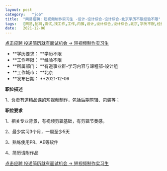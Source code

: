 ```yaml
---
layout:	post
category:	"job"
title:	"网易招聘：短视频制作实习生 -设计-设计综合-设计综合-北京学历不限经验不限"
tags:	[网易,招聘,面试,找工作,工作,内推,设计,设计综合,设计综合,北京,学历不限,经验不限]
date:	2021-12-06
---
```


[点击应聘 投递简历就有面试机会 ->  短视频制作实习生 ](http://mobile.bole.netease.com/bole/boleDetail?id=29368&employeeId=346f03c3cda5f04c&key=all)



- **学历要求： **学历不限
- **工作年限： **经验不限
- **所属部门： **有道事业群-学习内容与课程部-设计组
- **工作城市： **北京
- **发布日期： **2021-12-06



**职位描述**

1、负责有道精品课的短视频制作，包括后期剪辑、包装等；





**职位要求**

1、相关专业背景，有视频剪辑基础，有剪辑节奏感。

2、最少实习3个月，一周至少5天

3、熟练使用PR、AE等软件

4、简历请附作品



[点击应聘 投递简历就有面试机会 ->  短视频制作实习生 ](http://mobile.bole.netease.com/bole/boleDetail?id=29368&employeeId=346f03c3cda5f04c&key=all)